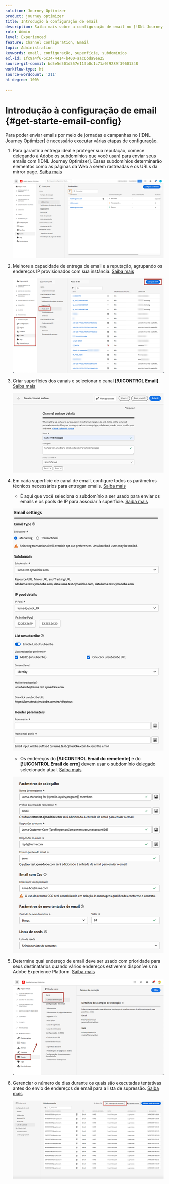 ```yaml
---
solution: Journey Optimizer
product: journey optimizer
title: Introdução à configuração de email
description: Saiba mais sobre a configuração de email no [!DNL Journey Optimizer]
role: Admin
level: Experienced
feature: Channel Configuration, Email
topic: Administration
keywords: email, configuração, superfície, subdomínios
exl-id: 1fc9a4f6-6c34-4414-b400-aac6bda9ee25
source-git-commit: bd5e5e501d557e11fb0c1c71a0f9289f39601348
workflow-type: ht
source-wordcount: '211'
ht-degree: 100%

---
```


# Introdução à configuração de email {#get-starte-email-config}

Para poder enviar emails por meio de jornadas e campanhas no [!DNL Journey Optimizer] é necessário executar várias etapas de configuração.

1. Para garantir a entrega ideal e proteger sua reputação, comece delegando à Adobe os subdomínios que você usará para enviar seus emails com [!DNL Journey Optimizer]. Esses subdomínios determinarão elementos como as páginas da Web a serem rastreadas e os URLs da mirror page. [Saiba mais](../configuration/about-subdomain-delegation.md)

   ![](../configuration/assets/subdomain-list.png)

1. Melhore a capacidade de entrega de email e a reputação, agrupando os endereços IP provisionados com sua instância. [Saiba mais](../configuration/ip-pools.md)

   ![](../configuration/assets/ip-pool-create.png)

1. Criar superfícies dos canais e selecionar o canal **[!UICONTROL Email]**. [Saiba mais](../configuration/channel-surfaces.md)


   ![](../configuration/assets/preset-general.png)

1. Em cada superfície de canal de email, configure todos os parâmetros técnicos necessários para entregar emails. [Saiba mais](email-settings.md)

   * É aqui que você seleciona o subdomínio a ser usado para enviar os emails e os pools de IP para associar à superfície. [Saiba mais](email-settings.md#subdomains-and-ip-pools)

   ![](assets/surface-subdomain-ip-pool.png)

   * Os endereços do **[!UICONTROL Email do remetente]** e do **[!UICONTROL Email de erro]** devem usar o subdomínio delegado selecionado atual. [Saiba mais](email-settings.md#email-header)

   ![](assets/preset-header.png)

1. Determine qual endereço de email deve ser usado com prioridade para seus destinatários quando vários endereços estiverem disponíveis na Adobe Experience Platform. [Saiba mais](../configuration/primary-email-addresses.md)

   ![](../configuration/assets/primary-address-execution-fields.png)

1. Gerenciar o número de dias durante os quais são executadas tentativas antes do envio de endereços de email para a lista de supressão. [Saiba mais](../configuration/manage-suppression-list.md)

   ![](../configuration/assets/suppression-list-edit-retries.png)
